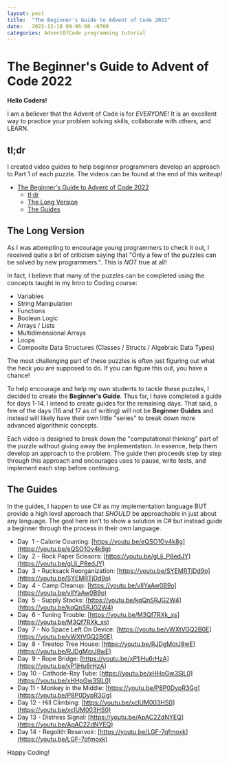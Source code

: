 ```yaml
---
layout: post
title:  "The Beginner's Guide to Advent of Code 2022"
date:   2022-12-18 09:06:00 -0700
categories: AdventOfCode programming tutorial
---
```

# The Beginner's Guide to Advent of Code 2022

**Hello Coders!**

I am a believer that the Advent of Code is for *EVERYONE*! It is an excellent way to 
practice your problem solving skills, collaborate with others, and LEARN.

## tl;dr

I created video guides to help beginner programmers develop an approach to Part
1 of each puzzle. The videos can be found at the end of this writeup!

- [The Beginner's Guide to Advent of Code 2022](#the-beginners-guide-to-advent-of-code-2022)
  - [tl;dr](#tldr)
  - [The Long Version](#the-long-version)
  - [The Guides](#the-guides)


## The Long Version

As I was attempting to encourage young programmers to check it out, I received
quite a bit of criticism saying that "Only a few of the puzzles can be solved by
new programmers.". This is *NOT* true at all!

In fact, I believe that many of the puzzles can be completed using the
concepts taught in my Intro to Coding course:

* Variables
* String Manipulation
* Functions
* Boolean Logic
* Arrays / Lists
* Multidimensional Arrays
* Loops
* Composite Data Structures (Classes / Structs / Algebraic Data Types)

The most challenging part of these puzzles is often just figuring out what the
heck you are supposed to do. If you can figure this out, you have a chance!

To help encourage and help my own students to tackle these puzzles, I decided to
create the **Beginner's Guide**. Thus far, I have completed a guide for days
1-14. I intend to create guides for the remaining days. That said, a few of the
days (16 and 17 as of writing) will not be **Beginner Guides** and instead will
likely have their own little "series" to break down more advanced algorithmic
concepts.

Each video is designed to break down the "computational thinking" part of the
puzzle without giving away the implementation. In essence, help them develop an
approach to the problem. The guide then proceeds step by step through this
approach and encourages uses to pause, write tests, and implement each step
before continuing.

## The Guides

In the guides, I happen to use C# as my implementation language BUT provide a
high level approach that *SHOULD* be approachable in just about any language.
The goal here isn't to show a solution in C# but instead guide a beginner
through the process in their own language.

* Day  1 - Calorie Counting: [https://youtu.be/eQSO1Ov4k8g](https://youtu.be/eQSO1Ov4k8g)
* Day  2 - Rock Paper Scissors: [https://youtu.be/gLlj_P8edJY](https://youtu.be/gLlj_P8edJY)
* Day  3 - Rucksack Reorganization: [https://youtu.be/SYEMRTjDd9o](https://youtu.be/SYEMRTjDd9o)
* Day  4 - Camp Cleanup: [https://youtu.be/vIIYaAw0B9o](https://youtu.be/vIIYaAw0B9o)
* Day  5 - Supply Stacks: [https://youtu.be/kqQnSRJG2W4](https://youtu.be/kqQnSRJG2W4)
* Day  6 - Tuning Trouble: [https://youtu.be/M3Qf7RXk_xs](https://youtu.be/M3Qf7RXk_xs)
* Day  7 - No Space Left On Device: [https://youtu.be/vWXtVGQ2B0E](https://youtu.be/vWXtVGQ2B0E)
* Day  8 - Treetop Tree House: [https://youtu.be/RJDgMcrJ8wE](https://youtu.be/RJDgMcrJ8wE)
* Day  9 - Rope Bridge: [https://youtu.be/xP1jHu6rHzA](https://youtu.be/xP1jHu6rHzA)
* Day 10 - Cathode-Ray Tube: [https://youtu.be/xHHpGw3SlL0](https://youtu.be/xHHpGw3SlL0)
* Day 11 - Monkey in the Middle: [https://youtu.be/P8P0DypR3Gg](https://youtu.be/P8P0DypR3Gg)
* Day 12 - Hill Climbing: [https://youtu.be/xcIUM003HS0](https://youtu.be/xcIUM003HS0)
* Day 13 - Distress Signal: [https://youtu.be/ApAC2ZdNYEQ](https://youtu.be/ApAC2ZdNYEQ)
* Day 14 - Regolith Reservoir: [https://youtu.be/LGF-7qfmoxk](https://youtu.be/LGF-7qfmoxk)

Happy Coding!